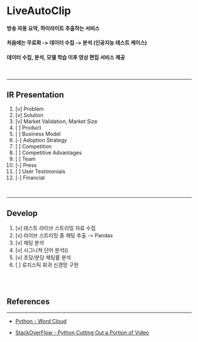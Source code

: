# LiveAutoClip
#### 방송 자동 요약, 하이라이트 추출하는 서비스
#### 처음에는 무료화 -> 데이터 수집 -> 분석 (인공지능 테스트 케이스)
#### 데이터 수집, 분석, 모델 학습 이후 영상 편집 서비스 제공

<br>

---
## IR Presentation
1. [v] Problem
2. [v] Solution
3. [v] Market Validation, Market Size
4. [ ] Product
5. [ ] Business Model
6. [-] Adoption Strategy
7. [ ] Competition
8. [ ] Competitive Advantages
9. [ ] Team
10. [-] Press
11. [ ] User Testimonials
12. [-] Financial

<br>

---

## Develop
1. [v] 테스트 라이브 스트리밍 자료 수집
2. [v] 라이브 스트리밍 중 채팅 추출 -> Pandas
3. [v] 채팅 분석
4. [v] 시그니쳐 단어 분석()
5. [v] 초당/분당 채팅률 분석
6. [ ] 로지스틱 회귀 신경망 구현

<br>

<br>

## References
---

- [Python - Word Cloud](https://imworld.tistory.com/59)

- [StackOverFlow - Python Cutting Out a Portion of Video](https://stackoverflow.com/questions/37317140/cutting-out-a-portion-of-video-python)

